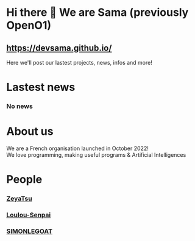 # Hi there 👋 We are Sama (previously OpenO1) 
## https://devsama.github.io/
Here we'll post our lastest projects, news, infos and more!

# Lastest news
### No news

# About us
We are a French organisation launched in October 2022! <br />
We love programming, making useful programs & Artificial Intelligences <br />

# People
### <a href="https://github.com/ZeyaTsu">ZeyaTsu</a>
### <a href="https://github.com/Loulou-Senpai">Loulou-Senpai</a>
### <a href="https://github.com/SIMONLEGOAT">SIMONLEGOAT</a>
